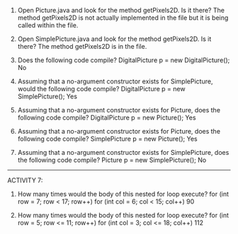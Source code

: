 1. Open Picture.java and look for the method getPixels2D. Is it there?
The method getPixels2D is not actually implemented in the file but it is being called within the file.

2. Open SimplePicture.java and look for the method getPixels2D. Is it there?
The method getPixels2D is in the file.

3. Does the following code compile?
  DigitalPicture p = new DigitalPicture();
No

4. Assuming that a no-argument constructor exists for SimplePicture, would the following code compile?
  DigitalPicture p = new SimplePicture();
Yes

5. Assuming that a no-argument constructor exists for Picture, does the following code compile?
  DigitalPicture p = new Picture();
Yes

6. Assuming that a no-argument constructor exists for Picture, does the following code compile?
  SimplePicture p = new Picture();
Yes

7. Assuming that a no-argument constructor exists for SimplePicture, does the following code compile?
  Picture p = new SimplePicture();
No

------------------------------------------------------------------
ACTIVITY 7:

1. How many times would the body of this nested for loop execute?
  for (int row = 7; row < 17; row++)
  for (int col = 6; col < 15; col++)
90

2. How many times would the body of this nested for loop execute?
  for (int row = 5; row <= 11; row++)
  for (int col = 3; col <= 18; col++)
112
